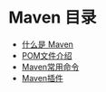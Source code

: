 # Maven 目录

- [什么是 Maven](./01.%E4%BB%80%E4%B9%88%E6%98%AFMaven.md)
- [POM文件介绍](./02.POM文件.md)
- [Maven常用命令](./03.常用命令.md)
- [Maven插件](./04.插件.md)

